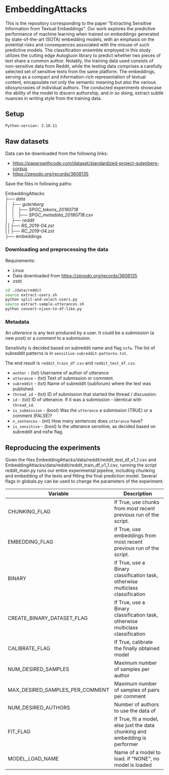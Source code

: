 # EmbeddingAttacks

This is the repository corresponding to the paper "Extracting Sensitive Information from Textual Embeddings".
Our work explores the predictive performance of machine learning when trained on embeddings generated by state-of-the-art (SOTA) embedding models, with an emphasis on the potential risks and consequences associated with the misuse of such predictive models. The classification ensemble employed in this study utilizes the cutting edge Autogluon library to predict whether two pieces of text share a common author. Notably, the training data used consists of non-sensitive data from Reddit, while the testing data comprises a carefully selected set of sensitive texts from the same platform. The embeddings, serving as a compact and information-rich representation of textual content, encapsulate not only the semantic meaning but also the various idiosyncrasies of individual authors. The conducted experiments showcase the ability of the model to discern authorship, and in so doing, extract subtle nuances in writing style from the training data. 

## Setup


```bash
Python-version: 3.10.11
```

## Raw datasets
Data can be downloaded from the following links: 

- https://paperswithcode.com/dataset/standardized-project-gutenberg-corpus
- https://zenodo.org/records/3608135

Save the files in following paths:

EmbeddingAttacks \
├── *data* \
│   ├── *gutenberg* \
│   │   ├── *SPGC_tokens_20180718* \
│   │   ├── *SPGC_metadata_20180718.csv* \
│   ├── *reddit* \
|   |   ├── *RS_2019-04.zst* \
|   |   ├── *RC_2019-04.zst* \
├── embeddings 

### Downloading and preprocessing the data

Requirements:

- Linux
- Data downloaded from https://zenodo.org/records/3608135
- zstd

```bash
cd ./data/reddit
source extract-users.sh
python split-and-select-users.py
source extract-sample-utterances.sh
python convert-njson-to-df-like.py
```

### Metadata

An *utterance* is any text produced by a user. It could be a *submission* (a new post) or
a *comment* to a submission.

Sensitivity is decided based on subreddit name and flag `nsfw`. The list of subreddit patterns 
is in `sensitive-subreddit-patterns.txt`.

The end result is `reddit_train_df.csv` and `reddit_test_df.csv`.

- `author` - (txt) Username of author of utterance
- `utterance` - (txt) Text of submission or comment.
- `subreddit` - (txt) Name of subreddit (subforum) where the text was published.
- `thread_id` - (txt) ID of submission that started the thread / discussion.
- `id` - (txt) ID of utterance. If it was a submission - identical with `thread_id`.
- `is_submission` - (bool) Was the `utterance` a submission (TRUE) or a comment (FALSE)?
- `n_sentences` - (int) How many sentences does `utterance` have?
- `is_sensitive` - (bool) Is the utterance sensitive, as decided based on subreddit and nsfw flag.

## Reproducing the experiments

Given the files EmbeddingAttacks/data/reddit/reddit_test_df_v1_1.csv and EmbeddingAttacks/data/reddit/reddit_train_df_v1_1.csv, running the script reddit_main.py runs our entire experimental pipeline, including chunking and embedding of the texts and fitting the final prediction model. 
Several flags in globals.py can be used to change the parameters of the experiment. 

| Variable     | Description |
| -----------  | ----------- |
| CHUNKING_FLAG  | If True, use chunks from most recent previous run of the script.     |
| EMBEDDING_FLAG  | If True, use embeddings from most recent previous run of the script.      |
| BINARY      | If True, use a Binary classification task, otherwise multiclass classification |
| CREATE_BINARY_DATASET_FLAG      | If True, use a Binary classification task, otherwise multiclass classification |
| CALIBRATE_FLAG      | If True, calibrate the finally obtained model |
| NUM_DESIRED_SAMPLES      | Maximum number of samples per author |
| MAX_DESIRED_SAMPLES_PER_COMMENT      | Maximum number of samples of pairs per comment |
| NUM_DESIRED_AUTHORS      | Number of authors to use the data of |
| FIT_FLAG     | If True, fit a model, else just the data chunking and embedding is performer |
| MODEL_LOAD_NAME      | Name of a model to load. if "NONE", no model is loaded |
